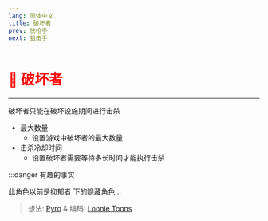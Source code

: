 ```yaml
---
lang: 简体中文
title: 破坏者
prev: 快枪手
next: 狙击手
---
```


# <font color="red">🔌 <b>破坏者</b></font> <Badge text="Killing" type="tip" vertical="middle"/>

***

破坏者只能在破坏设施期间进行击杀

- 最大数量
  - 设置游戏中破坏者的最大数量
- 击杀冷却时间
  - 设置破坏者需要等待多长时间才能执行击杀

:::danger 有趣的事实

此角色以前是[抑郁者](Inhibitor)
下的隐藏角色:::

> 想法: [Pyro](#) & 编码: [Loonie Toons](https://github.com/Loonie-Toons)
